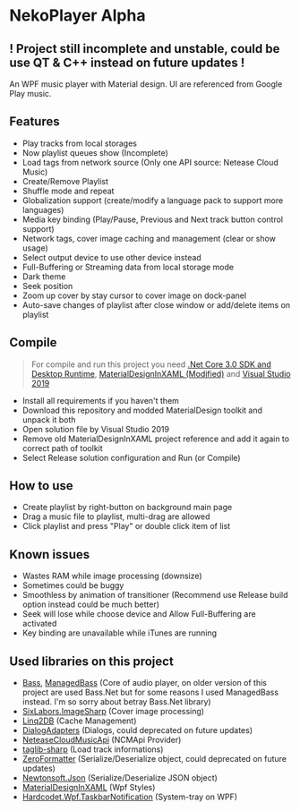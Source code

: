 # NekoPlayer Alpha
## ! Project still incomplete and unstable, could be use QT & C++ instead on future updates !

An WPF music player with Material design. 
UI are referenced from Google Play music.

## Features
* Play tracks from local storages
* Now playlist queues show (Incomplete)
* Load tags from network source (Only one API source: Netease Cloud Music)
* Create/Remove Playlist
* Shuffle mode and repeat
* Globalization support (create/modify a language pack to support more languages)
* Media key binding (Play/Pause, Previous and Next track button control support)
* Network tags, cover image caching and management (clear or show usage)
* Select output device to use other device instead
* Full-Buffering or Streaming data from local storage mode
* Dark theme
* Seek position
* Zoom up cover by stay cursor to cover image on dock-panel
* Auto-save changes of playlist after close window or add/delete items on playlist

## Compile
> For compile and run this project you need [.Net Core 3.0 SDK and Desktop Runtime](https://dotnet.microsoft.com/download/dotnet-core/3.0), [MaterialDesignInXAML (Modified)](https://github.com/appleneko2001/MaterialDesignInXaml-Mod) and [Visual Studio 2019](https://visualstudio.microsoft.com)
- Install all requirements if you haven't them 
- Download this repository and modded MaterialDesign toolkit and unpack it both
- Open solution file by Visual Studio 2019
- Remove old MaterialDesignInXAML project reference and add it again to correct path of toolkit
- Select Release solution configuration and Run (or Compile)

## How to use
- Create playlist by right-button on background main page
- Drag a music file to playlist, multi-drag are allowed
- Click playlist and press "Play" or double click item of list

## Known issues
- Wastes RAM while image processing (downsize)
- Sometimes could be buggy
- Smoothless by animation of transitioner (Recommend use Release build option instead could be much better)
- Seek will lose while choose device and Allow Full-Buffering are activated
- Key binding are unavailable while iTunes are running

## Used libraries on this project
- [Bass](http://www.un4seen.com/bass.html), [ManagedBass](https://github.com/ManagedBass/ManagedBass) (Core of audio player, on older version of this project are used Bass.Net but for some reasons I used ManagedBass instead. I'm so sorry about betray Bass.Net library)
- [SixLabors.ImageSharp](https://sixlabors.com/products/imagesharp/) (Cover image processing)
- [Linq2DB](https://linq2db.github.io/) (Cache Management)
- [DialogAdapters](https://www.nuget.org/packages/DialogAdapters/) (Dialogs, could deprecated on future updates)
- [NeteaseCloudMusicApi](https://github.com/wwh1004/NeteaseCloudMusicApi) (NCMApi Provider)
- [taglib-sharp](https://github.com/mono/taglib-sharp) (Load track informations)
- [ZeroFormatter](https://github.com/neuecc/ZeroFormatter) (Serialize/Deserialize object, could deprecated on future updates)
- [Newtonsoft.Json](https://www.newtonsoft.com/json) (Serialize/Deserialize JSON object)
- [MaterialDesignInXAML](https://github.com/MaterialDesignInXAML/MaterialDesignInXamlToolkit) (Wpf Styles)
- [Hardcodet.Wpf.TaskbarNotification](http://www.hardcodet.net/wpf-notifyicon) (System-tray on WPF)
